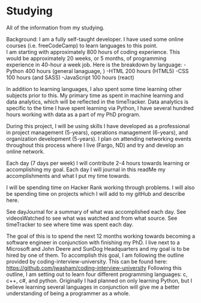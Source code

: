 # Studying
All of the information from my studying.

Background: I am a fully self-taught developer.  I have used some online courses (i.e. freeCodeCamp) to learn languages to this point.  
I am starting with approximately 800 hours of coding experience.  This would be approximately 20 weeks, or 5 months, of programming experience in 40-hour a week job.
Here is the breakdown by language:
-Python 400 hours (general lanaguage, )
-HTML 200 hours (HTML5)
-CSS 100 hours (and SASS)
-JavaScript 100 hours (react)

In addition to learning languages, I also spent some time learning other subjects prior to this. My primary time as spent in machine learning and data analytics, which will be reflected in the timeTracker.  Data analytics is specific to the time I have spent learning via Python, I have several hundred hours working with data as a part of my PhD program.

During this project, I will be using skills I have developed as a professional in project management (5-years), operations management (6-years), and organization development (5-years).
I plan on attending networking events throughout this process where I live (Fargo, ND) and try and develop an online network.

Each day (7 days per week) I will contribute 2-4 hours towards learning or accomplishing my goal.
Each day I will journal in this readMe my accomplishments and what I put my time towards.

I will be spending time on Hacker Rank working through problems.
I will also be spending time on projects which I will add to my gitHub and describe here.

See dayJournal for a summary of what was accomplished each day.
See videosWatched to see what was watched and from what source.
See timeTracker to see where time was spent each day.

The goal of this is to spend the next 12 months working towards becoming a software engineer in conjunction with finishing my PhD. I live next to a Microsoft and John Deere and SunDog Headquarters and my goal is to be hired by one of them.
To accomplish this goal, I am following the outline provided by coding-interview-university.
This can be found here: https://github.com/jwasham/coding-interview-university
Following this outline, I am setting out to learn four different programming languages: c, c++, c#, and python.
Originally I had planned on only learning Python, but I believe learning several languages in conjunction will give me a better understanding of being a programmer as a whole.
